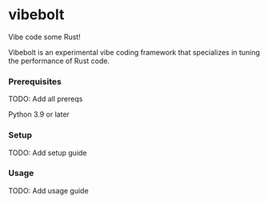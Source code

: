# vibebolt
Vibe code some Rust!

Vibebolt is an experimental vibe coding framework that specializes in tuning the performance of Rust code.

### Prerequisites
TODO: Add all prereqs

Python 3.9 or later

### Setup
TODO: Add setup guide

### Usage
TODO: Add usage guide
